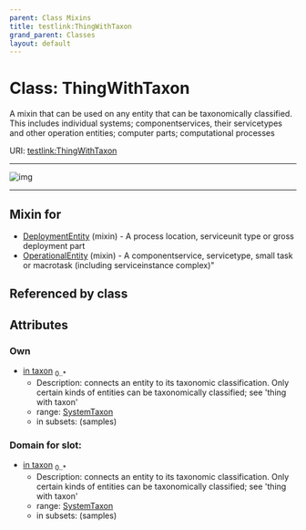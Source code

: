 ```yaml
---
parent: Class Mixins
title: testlink:ThingWithTaxon
grand_parent: Classes
layout: default
---
```


# Class: ThingWithTaxon


A mixin that can be used on any entity that can be taxonomically classified. This includes individual systems; componentservices, their servicetypes and other operation entities; computer parts; computational processes

URI: [testlink:ThingWithTaxon](https://w3id.org/testlink/vocab/ThingWithTaxon)


---

![img](http://yuml.me/diagram/nofunky;dir:TB/class/[SystemTaxon]%3Cin%20taxon%200..%2A-%20[ThingWithTaxon],[OperationalEntity]uses%20-.-%3E[ThingWithTaxon],[DeploymentEntity]uses%20-.-%3E[ThingWithTaxon],[SystemTaxon],[OperationalEntity],[DeploymentEntity])

---


## Mixin for

 * [DeploymentEntity](DeploymentEntity.md) (mixin)  - A process location, serviceunit type or gross deployment part
 * [OperationalEntity](OperationalEntity.md) (mixin)  - A componentservice, servicetype, small task or macrotask (including serviceinstance complex)"

## Referenced by class


## Attributes


### Own

 * [in taxon](in_taxon.md)  <sub>0..*</sub>
    * Description: connects an entity to its taxonomic classification. Only certain kinds of entities can be taxonomically classified; see 'thing with taxon'
    * range: [SystemTaxon](SystemTaxon.md)
    * in subsets: (samples)

### Domain for slot:

 * [in taxon](in_taxon.md)  <sub>0..*</sub>
    * Description: connects an entity to its taxonomic classification. Only certain kinds of entities can be taxonomically classified; see 'thing with taxon'
    * range: [SystemTaxon](SystemTaxon.md)
    * in subsets: (samples)
